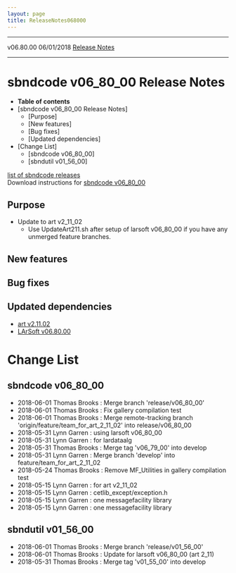 ```yaml
---
layout: page
title: ReleaseNotes068000
---
```


  ----------- ------------ -- -- ------------------------------------------------------
  v06.80.00   06/01/2018         [Release Notes](ReleaseNotes068000.html)
  ----------- ------------ -- -- ------------------------------------------------------



sbndcode v06\_80\_00 Release Notes
======================================================================================

-   **Table of contents**
-   [sbndcode v06\_80\_00 Release
    Notes]
    -   [Purpose]
    -   [New features]
    -   [Bug fixes]
    -   [Updated dependencies]
-   [Change List]
    -   [sbndcode v06\_80\_00]
    -   [sbndutil v01\_56\_00]

[list of sbndcode
releases](List_of_SBND_code_releases.html)\
Download instructions for [sbndcode
v06\_80\_00](http://scisoft.fnal.gov/scisoft/bundles/sbnd/v06_80_00/sbndcode-v06_80_00.html)



Purpose
----------------------------------

-   Update to art v2\_11\_02
    -   Use UpdateArt211.sh after setup of larsoft v06\_80\_00 if you
        have any unmerged feature branches.



New features
--------------------------------------------



Bug fixes
--------------------------------------



Updated dependencies
------------------------------------------------------------

-   [art
    v2.11.02](https://cdcvs.fnal.gov/redmine/projects/art/wiki/Series_211)
-   [LArSoft
    v06.80.00](https://cdcvs.fnal.gov/redmine/projects/larsoft/wiki/ReleaseNotes068000)



Change List
==========================================



sbndcode v06\_80\_00
----------------------------------------------------------

-   2018-06-01 Thomas Brooks : Merge branch \'release/v06\_80\_00\'
-   2018-06-01 Thomas Brooks : Fix gallery compilation test
-   2018-06-01 Thomas Brooks : Merge remote-tracking branch
    \'origin/feature/team\_for\_art\_2\_11\_02\' into
    release/v06\_80\_00
-   2018-05-31 Lynn Garren : using larsoft v06\_80\_00
-   2018-05-31 Lynn Garren : for lardataalg
-   2018-05-31 Thomas Brooks : Merge tag \'v06\_79\_00\' into develop
-   2018-05-31 Lynn Garren : Merge branch \'develop\' into
    feature/team\_for\_art\_2\_11\_02
-   2018-05-24 Thomas Brooks : Remove MF\_Utilities in gallery
    compilation test
-   2018-05-15 Lynn Garren : for art v2\_11\_02
-   2018-05-15 Lynn Garren : cetlib\_except/exception.h
-   2018-05-15 Lynn Garren : one messagefacility library
-   2018-05-15 Lynn Garren : one messagefacility library



sbndutil v01\_56\_00
----------------------------------------------------------

-   2018-06-01 Thomas Brooks : Merge branch \'release/v01\_56\_00\'
-   2018-06-01 Thomas Brooks : Update for larsoft v06\_80\_00 (art
    2\_11)
-   2018-05-31 Thomas Brooks : Merge tag \'v01\_55\_00\' into develop
